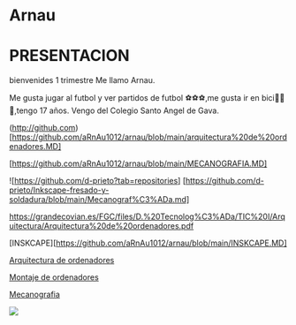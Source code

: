 # Arnau
# PRESENTACION
bienvenides
1 trimestre 
Me llamo Arnau.

Me gusta jugar al futbol y ver partidos de futbol ⚽⚽⚽,me gusta ir en bici🚴🚴🚴,tengo 17 años.
Vengo del Colegio Santo Angel de Gava.

(http://github.com)
[https://github.com/aRnAu1012/arnau/blob/main/arquitectura%20de%20ordenadores.MD]

[https://github.com/aRnAu1012/arnau/blob/main/MECANOGRAFIA.MD]

![https://github.com/d-prieto?tab=repositories] [https://github.com/d-prieto/Inkscape-fresado-y-soldadura/blob/main/Mecanograf%C3%ADa.md]

https://grandecovian.es/FGC/files/D.%20Tecnolog%C3%ADa/TIC%20I/Arquitectura/Arquitectura%20de%20ordenadores.pdf

[INSKCAPE][https://github.com/aRnAu1012/arnau/blob/main/INSKCAPE.MD]

[Arquitectura de ordenadores]("https://github.com/aRnAu1012/arnau/blob/main/arquitectura%20de%20ordenadores.MD")

[Montaje de ordenadores]("https://github.com/aRnAu1012/arnau/blob/main/Montaje%20ordenadores.md")

[Mecanografia]("https://github.com/aRnAu1012/arnau/blob/main/MECANOGRAFIA.MD")

![](https://imagenes.elpais.com/resizer/XLLQ6_QfwYTVyw6q0sNg-JHUBWo=/1960x0/filters:focal(1962x666:1972x676)/cloudfront-eu-central-1.images.arcpublishing.com/prisa/DUHDEZAQBQQWWJTH7GOFFVZ2LA.jpg)
